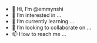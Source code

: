 - 👋 Hi, I’m @emmynshi
- 👀 I’m interested in ...
- 🌱 I’m currently learning ...
- 💞️ I’m looking to collaborate on ...
- 📫 How to reach me ...

<!---
emmynshi/emmynshi is a ✨ special ✨ repository because its `README.md` (this file) appears on your GitHub profile.
You can click the Preview link to take a look at your changes.
--->
